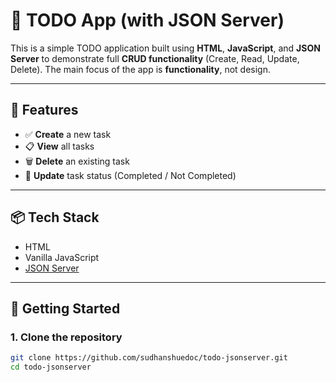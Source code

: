 # 📝 TODO App (with JSON Server)

This is a simple TODO application built using **HTML**, **JavaScript**, and **JSON Server** to demonstrate full **CRUD functionality** (Create, Read, Update, Delete). The main focus of the app is **functionality**, not design.

---

## 🔧 Features

- ✅ **Create** a new task
- 📋 **View** all tasks
- 🗑️ **Delete** an existing task
- 🔄 **Update** task status (Completed / Not Completed)

---

## 📦 Tech Stack

- HTML
- Vanilla JavaScript
- [JSON Server](https://github.com/typicode/json-server)

---

## 🚀 Getting Started

### 1. Clone the repository

```bash
git clone https://github.com/sudhanshuedoc/todo-jsonserver.git
cd todo-jsonserver
```
